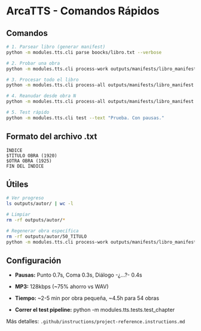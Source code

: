 # ArcaTTS - Comandos Rápidos

## Comandos

```bash
# 1. Parsear libro (generar manifest)
python -m modules.tts.cli parse boocks/libro.txt --verbose

# 2. Probar una obra
python -m modules.tts.cli process-work outputs/manifests/libro_manifest.json 1 --output outputs/autor

# 3. Procesar todo el libro
python -m modules.tts.cli process-all outputs/manifests/libro_manifest.json --output outputs/autor --workers 1 --start-from 1

# 4. Reanudar desde obra N
python -m modules.tts.cli process-all outputs/manifests/libro_manifest.json --output outputs/autor --workers 1 --start-from 25

# 5. Test rápido
python -m modules.tts.cli test --text "Prueba. Con pausas."
```

## Formato del archivo .txt

```
ÍNDICE
$TÍTULO OBRA (1920)
$OTRA OBRA (1925)
FIN DEL ÍNDICE
```

## Útiles

```bash
# Ver progreso
ls outputs/autor/ | wc -l

# Limpiar
rm -rf outputs/autor/*

# Regenerar obra específica
rm -rf outputs/autor/50_TITULO
python -m modules.tts.cli process-work outputs/manifests/libro_manifest.json 50 --output outputs/autor
```

## Configuración

- **Pausas:** Punto 0.7s, Coma 0.3s, Diálogo -¿...?- 0.4s
- **MP3:** 128kbps (~75% ahorro vs WAV)
- **Tiempo:** ~2-5 min por obra pequeña, ~4.5h para 54 obras

- **Correr el test pipeline:**
python -m modules.tts.tests.test_chapter

Más detalles: `.github/instructions/project-reference.instructions.md`
